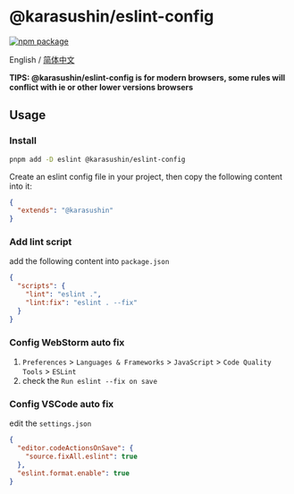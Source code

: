 # @karasushin/eslint-config

[![npm package](https://img.shields.io/npm/v/@karasushin/eslint-config.svg)](https://www.npmjs.com/package/@karasushin/eslint-config)

English / [简体中文](./README.zh-CN.md)

**TIPS: @karasushin/eslint-config is for modern browsers, some rules will conflict with ie or other lower versions browsers** 

## Usage

### Install

```bash
pnpm add -D eslint @karasushin/eslint-config
```

Create an eslint config file in your project, then copy the following content into it:

```json
{
  "extends": "@karasushin"
}
```

### Add lint script

add the following content into `package.json`
```json
{
  "scripts": {
    "lint": "eslint .",
    "lint:fix": "eslint . --fix"
  }
}
```

### Config WebStorm auto fix
1. `Preferences` > `Languages & Frameworks` > `JavaScript` > `Code Quality Tools` > `ESLint`
2. check the `Run eslint --fix on save`

### Config VSCode auto fix
edit the `settings.json`
```json
{
  "editor.codeActionsOnSave": {
    "source.fixAll.eslint": true
  },
  "eslint.format.enable": true
}
```
